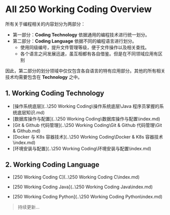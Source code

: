 # All 250 Working Coding Overview

所有关于编程相关的内容划分为两部分：

- 第一部分：**Coding Technology** 依据通用的编程技术进行统一划分。
- 第二部分：**Coding Language** 依据不同的编程语言进行划分。
    - 使用同级编号，提升文件管理等级，便于文件操作以及相关查找。
    - 各个语言之间发展迅速，虽互相都有各自借鉴。但是在不同领域应用有区别

因此，第二部分的划分领域中仅仅包含各自语言的特有应用部分。其他的所有相关技术均需要包含在 **Technology** 之中。



## 1. Working Coding Technology

- [操作系统底层](..\250 Working Coding\操作系统底层\Java 程序员掌握的系统底层知识.md)
- [数据库操作与配置](..\250 Working Coding\数据库操作与配置\index.md)
- [Git & Github 代码管理](..\250 Working Coding\Git & Github 代码管理\Git & Github.md)
- [Docker 与 K8s 容器技术](..\250 Working Coding\Docker & K8s 容器技术\index.md)
- [环境安装与配置](..\250 Working Coding\环境安装与配置\index.md)



## 2. Working Coding Language

- [250 Working Coding C](..\250 Working Coding C\index.md)

- [250 Working Coding Java](..\250 Working Coding Java\index.md)

- [250 Working Coding Python](..\250 Working Coding Python\index.md)



> 持续更新...